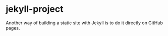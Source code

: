 # jekyll-project
Another way of building a static site with Jekyll is to do it directly on GitHub pages.
